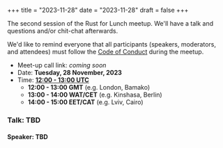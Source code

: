 +++
title = "2023-11-28"
date = "2023-11-28"
draft = false
+++

The second session of the Rust for Lunch meetup. We'll have a talk and
questions and/or chit-chat afterwards.

We'd like to remind everyone that all participants (speakers, moderators, and
attendees) must follow the [Code of Conduct](@/about.md#code-of-conduct) during
the meetup.

- Meet-up call link: _coming soon_
- Date: **Tuesday, 28 November, 2023**
- Time: [**12:00 - 13:00 UTC**](https://everytimezone.com/s/e35f56e0)
  - **12:00 - 13:00 GMT** (e.g. London, Bamako)
  - **13:00 - 14:00 WAT/CET** (e.g. Kinshasa, Berlin)
  - **14:00 - 15:00 EET/CAT** (e.g. Lviv, Cairo)

### Talk: TBD

#### Speaker: TBD
